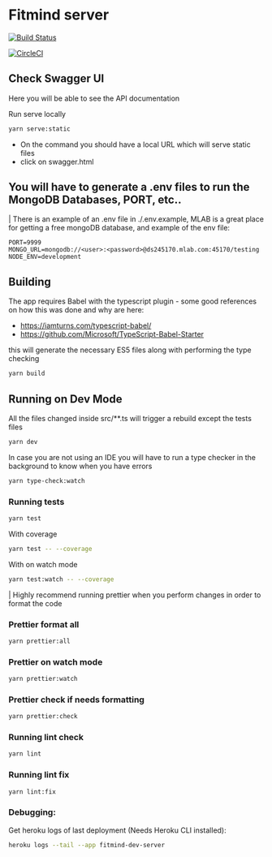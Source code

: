 # Fitmind server

[![Build Status](https://travis-ci.org/fitmind/server.svg?branch=master)](https://travis-ci.org/fitmind/server)

[![CircleCI](https://circleci.com/gh/fitmind/server.svg?style=svg)](https://circleci.com/gh/fitmind/server)

## Check Swagger UI

Here you will be able to see the API documentation

Run serve locally

```bash
yarn serve:static
```

- On the command you should have a local URL which will serve static files
- click on swagger.html

## You will have to generate a .env files to run the MongoDB Databases, PORT, etc..

| There is an example of an .env file in ./.env.example, MLAB is a great place for getting a free mongoDB database, and example of the env file:

```
PORT=9999
MONGO_URL=mongodb://<user>:<password>@ds245170.mlab.com:45170/testing
NODE_ENV=development
```

## Building

The app requires Babel with the typescript plugin - some good references on how this was done and why are here:

- https://iamturns.com/typescript-babel/
- https://github.com/Microsoft/TypeScript-Babel-Starter

this will generate the necessary ES5 files along with performing the type checking

```bash
yarn build
```

## Running on Dev Mode

All the files changed inside src/\*\*.ts will trigger a rebuild except the tests files

```bash
yarn dev
```

In case you are not using an IDE you will have to run a type checker in the background to know when you have errors

```bash
yarn type-check:watch
```

### Running tests

```bash
yarn test
```

With coverage

```bash
yarn test -- --coverage
```

With on watch mode

```bash
yarn test:watch -- --coverage
```

| Highly recommend running prettier when you perform changes in order to format the code

### Prettier format all

```bash
yarn prettier:all
```

### Prettier on watch mode

```bash
yarn prettier:watch
```

### Prettier check if needs formatting

```bash
yarn prettier:check
```

### Running lint check

```bash
yarn lint
```

### Running lint fix

```bash
yarn lint:fix
```

### Debugging:

Get heroku logs of last deployment (Needs Heroku CLI installed):

```bash
heroku logs --tail --app fitmind-dev-server
```
